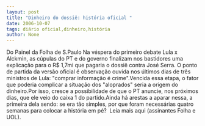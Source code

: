 ```yaml
---
layout: post
title: "Dinheiro do dossiê: história oficial "
date: 2006-10-07
tags: diário oficial,dinheiro,história
author: None
---
```

Do Painel da Folha de S.Paulo
Na véspera do primeiro debate Lula x Alckmin, as cúpulas do PT e do governo finalizam nos bastidores uma explicação para o R$ 1,7mi que pagaria o dossiê contra José Serra. O ponto de partida da versão oficial é observação ouvida nos últimos dias de três ministros de Lula: \"comprar informação é crime\".Vencida essa etapa, o fator que poderia complicar a situação dos \"aloprados\" seria a origem do dinheiro.Por isso, cresce a possibilidade de que o PT anuncie, nos próximos dias, que ele veio do caixa 1 do partido.Ainda há arestas a aparar nessa, a primeira dela sendo: se era tão simples, por que foram necessárias quatro semanas para colocar a história em pé?
&nbsp;Leia mais aqui (assinantes Folha e UOL). 